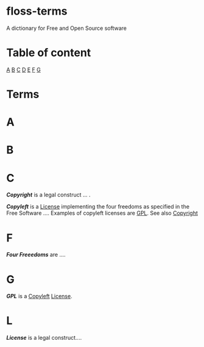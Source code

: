 # floss-terms

A dictionary for Free and Open Source software

# Table of content

[A](#A)
[B](#B)
[C](#C)
[D](#D)
[E](#E)
[F](#F)
[G](#G)

# Terms

# <a name="A">A</a>
# <a name="B">B</a>
# <a name="C">C</a>

***<a name="Copyright">Copyright</a>*** is a legal construct ... .

***<a name="Copyleft">Copyleft</a>*** is a [License](#license) implementing the four freedoms as specified in the Free Software .... Examples of copyleft licenses are [GPL](#GPL). See also [Copyright](#Copyright)

# <a name="F">F</a>
***<a name="Four_freedoms">Four Freeedoms</a>*** are ....

# <a name="G">G</a>
***<a name="GPL">GPL</a>*** is a [Copyleft](#Copyleft) [License](#license).

# <a name="L">L</a>
***<a name="License">License</a>*** is a legal construct....

